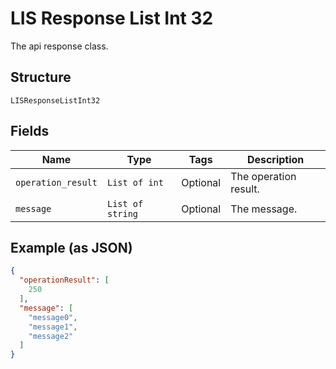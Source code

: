 
# LIS Response List Int 32

The api response class.

## Structure

`LISResponseListInt32`

## Fields

| Name | Type | Tags | Description |
|  --- | --- | --- | --- |
| `operation_result` | `List of int` | Optional | The operation result. |
| `message` | `List of string` | Optional | The message. |

## Example (as JSON)

```json
{
  "operationResult": [
    250
  ],
  "message": [
    "message0",
    "message1",
    "message2"
  ]
}
```

